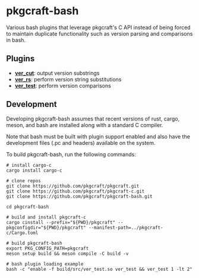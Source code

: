 # pkgcraft-bash

Various bash plugins that leverage pkgcraft's C API instead of being forced to
maintain duplicate functionality such as version parsing and comparisons in
bash.

## Plugins

- **[ver_cut][1]**: output version substrings
- **[ver_rs][1]**: perform version string substitutions
- **[ver_test][1]**: perform version comparisons

## Development

Developing pkgcraft-bash assumes that recent versions of rust, cargo, meson,
and bash are installed along with a standard C compiler.

Note that bash must be built with plugin support enabled and also have the
development files (.pc and headers) available on the system.

To build pkgcraft-bash, run the following commands:

    # install cargo-c
    cargo install cargo-c

    # clone repos
    git clone https://github.com/pkgcraft/pkgcraft.git
    git clone https://github.com/pkgcraft/pkgcraft-c.git
    git clone https://github.com/pkgcraft/pkgcraft-bash.git

    cd pkgcraft-bash

    # build and install pkgcraft-c
    cargo cinstall --prefix="${PWD}/pkgcraft" --pkgconfigdir="${PWD}/pkgcraft" --manifest-path=../pkgcraft-c/Cargo.toml

    # build pkgcraft-bash
    export PKG_CONFIG_PATH=pkgcraft
    meson setup build && meson compile -C build -v

    # bash plugin loading example
    bash -c "enable -f build/src/ver_test.so ver_test && ver_test 1 -lt 2"


[1]: <https://projects.gentoo.org/pms/latest/pms.html#x1-13400012.3.14>
